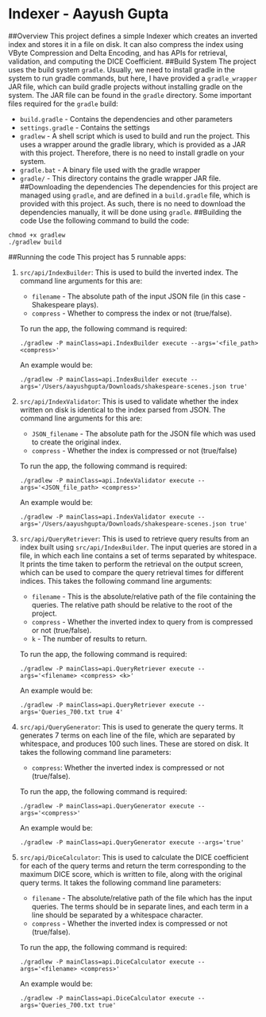 # Indexer - Aayush Gupta
##Overview
This project defines a simple Indexer which creates an inverted index and stores it in a file on disk. It can also compress the index using VByte Compression and Delta Encoding, and has APIs for retrieval, validation, and computing the DICE Coefficient.
##Build System
The project uses the build system `gradle`. Usually, we need to install gradle in the system to run gradle commands, but here, I have provided a `gradle_wrapper` JAR file, which can build gradle projects without installing gradle on the system. The JAR file can be found in the `gradle` directory. Some important files required for the `gradle` build:
* `build.gradle` - Contains the dependencies and other parameters
* `settings.gradle` - Contains the settings
* `gradlew` - A shell script which is used to build and run the project. This uses a wrapper around the gradle library, which is provided as a JAR  with this project. Therefore, there is no need to install gradle on your system.
* `gradle.bat` - A binary file used with the gradle wrapper
* `gradle/` - This directory contains the gradle wrapper JAR file.
##Downloading the dependencies
The dependencies for this project are managed using `gradle`, and are defined in a `build.gradle` file, which is provided with this project. As such, there is no need to download the dependencies manually, it will be done using `gradle`.
##Building the code
Use the following command to build the code:
```
chmod +x gradlew
./gradlew build
```
##Running the code
This project has 5 runnable apps:
1. `src/api/IndexBuilder`: This is used to build the inverted index. The command line arguments for this are:
    * `filename` - The absolute path of the input JSON file (in this case - Shakespeare plays).
    * `compress` - Whether to compress the index or not (true/false).  
 
   To run the app, the following command is required:
   ```
   ./gradlew -P mainClass=api.IndexBuilder execute --args='<file_path> <compress>' 
   ```
   An example would be:
   ```
   ./gradlew -P mainClass=api.IndexBuilder execute --args='/Users/aayushgupta/Downloads/shakespeare-scenes.json true' 
   ```
2. `src/api/IndexValidator`: This is used to validate whether the index written on disk is identical to the index parsed from JSON. The command line arguments for this are:
    * `JSON_filename` - The absolute path for the JSON file which was used to create the original index.
    * `compress` - Whether the index is compressed or not (true/false)
    
    To run the app, the following command is required:
    ```
    ./gradlew -P mainClass=api.IndexValidator execute --args='<JSON_file_path> <compress>' 
    ```
    An example would be:
    ```
    ./gradlew -P mainClass=api.IndexValidator execute --args='/Users/aayushgupta/Downloads/shakespeare-scenes.json true' 
    ```
3. `src/api/QueryRetriever`: This is used to retrieve query results from an index built using `src/api/IndexBuilder`. The input queries are stored in a file, in which each line contains a set of terms separated by whitespace. It prints the time taken to perform the retrieval on the output screen, which can be used to compare the query retrieval times for different indices. This takes the following command line arguments:
    * `filename` - This is the absolute/relative path of the file containing the queries. The relative path should be relative to the root of the project.
    * `compress` - Whether the inverted index to query from is compressed or not (true/false).
    * `k` - The number of results to return.
    
    To run the app, the following command is required:
    ```
    ./gradlew -P mainClass=api.QueryRetriever execute --args='<filename> <compress> <k>' 
    ```
    An example would be:
    ```
    ./gradlew -P mainClass=api.QueryRetriever execute --args='Queries_700.txt true 4' 
    ```
4. `src/api/QueryGenerator`: This is used to generate the query terms. It generates 7 terms on each line of the file, which are separated by whitespace, and produces 100 such lines. These are stored on disk. It takes the following command line parameters:
    * `compress`: Whether the inverted index is compressed or not (true/false).
    
    To run the app, the following command is required:
    ```
    ./gradlew -P mainClass=api.QueryGenerator execute --args='<compress>' 
    ```
    An example would be:
    ```
    ./gradlew -P mainClass=api.QueryGenerator execute --args='true' 
    ```
5. `src/api/DiceCalculator`: This is used to calculate the DICE coefficient for each of the query terms and return the term corresponding to the maximum DICE score, which is written to file, along with the original query terms. It takes the following command line parameters:
    * `filename` - The absolute/relative path of the file which has the input queries. The terms should be in separate lines, and each term in a line should be separated by a whitespace character.
    * `compress` - Whether the inverted index is compressed or not (true/false).
    
    To run the app, the following command is required:
    ```
    ./gradlew -P mainClass=api.DiceCalculator execute --args='<filename> <compress>' 
    ```
    An example would be:
    ```
    ./gradlew -P mainClass=api.DiceCalculator execute --args='Queries_700.txt true' 
    ```

